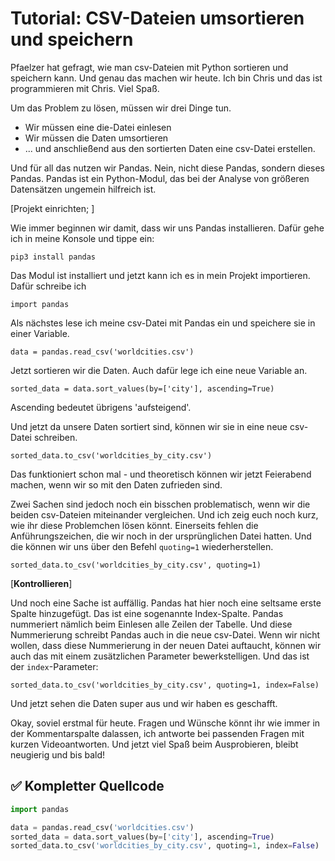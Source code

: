 # Tutorial: CSV-Dateien umsortieren und speichern

Pfaelzer hat gefragt, wie man csv-Dateien mit Python sortieren und speichern kann. Und genau das machen wir heute. Ich bin Chris und das ist programmieren mit Chris. Viel Spaß.

Um das Problem zu lösen, müssen wir drei Dinge tun. 

*  Wir müssen eine die-Datei einlesen
*  Wir müssen die Daten umsortieren
*  ... und anschließend aus den sortierten Daten eine csv-Datei erstellen.

Und für all das nutzen wir Pandas. Nein, nicht diese Pandas, sondern dieses Pandas. Pandas ist ein Python-Modul, das bei der Analyse von größeren Datensätzen ungemein hilfreich ist. 

[Projekt einrichten; ]

Wie immer beginnen wir damit, dass wir uns Pandas installieren. Dafür gehe ich in meine Konsole und tippe ein:

`pip3 install pandas`

Das Modul ist installiert und jetzt kann ich es in mein Projekt importieren. Dafür schreibe ich 

`import pandas`

Als nächstes lese ich meine csv-Datei mit Pandas ein und speichere sie in einer Variable.

`data = pandas.read_csv('worldcities.csv')`

Jetzt sortieren wir die Daten. Auch dafür lege ich eine neue Variable an. 

`sorted_data = data.sort_values(by=['city'], ascending=True)`

Ascending bedeutet übrigens 'aufsteigend'. 

Und jetzt da unsere Daten sortiert sind, können wir sie in eine neue csv-Datei schreiben.

`sorted_data.to_csv('worldcities_by_city.csv')`

Das funktioniert schon mal - und theoretisch können wir jetzt Feierabend machen, wenn wir so mit den Daten zufrieden sind.

Zwei Sachen sind jedoch noch ein bisschen problematisch, wenn wir die beiden csv-Dateien miteinander vergleichen. Und ich zeig euch noch kurz, wie ihr diese Problemchen lösen könnt. Einerseits fehlen die Anführungszeichen, die wir noch in der ursprünglichen Datei hatten. Und die können wir uns über den Befehl `quoting=1` wiederherstellen. 

`sorted_data.to_csv('worldcities_by_city.csv', quoting=1)`

[**Kontrollieren**]

Und noch eine Sache ist auffällig. Pandas hat hier noch eine seltsame erste Spalte hinzugefügt. Das ist eine sogenannte Index-Spalte. Pandas nummeriert nämlich beim Einlesen alle Zeilen der Tabelle. Und diese Nummerierung schreibt Pandas auch in die neue csv-Datei. Wenn wir nicht wollen, dass diese Nummerierung in der neuen Datei auftaucht, können wir auch das mit einem zusätzlichen Parameter bewerkstelligen. Und das ist der `index`-Parameter: 

`sorted_data.to_csv('worldcities_by_city.csv', quoting=1, index=False)`

Und jetzt sehen die Daten super aus und wir haben es geschafft. 

Okay, soviel erstmal für heute. Fragen und Wünsche könnt ihr wie immer in der Kommentarspalte dalassen, ich antworte bei passenden Fragen mit kurzen Videoantworten. Und jetzt viel Spaß beim Ausprobieren, bleibt neugierig und bis bald! 

## ✅ Kompletter Quellcode

```python
import pandas

data = pandas.read_csv('worldcities.csv')
sorted_data = data.sort_values(by=['city'], ascending=True)
sorted_data.to_csv('worldcities_by_city.csv', quoting=1, index=False)

```

